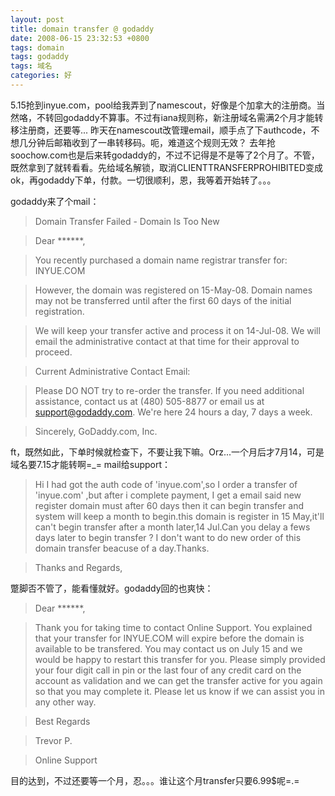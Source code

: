 ```yaml
---
layout: post
title: domain transfer @ godaddy
date: 2008-06-15 23:32:53 +0800
tags: domain
tags: godaddy
tags: 域名
categories: 好
---
```

5.15抢到inyue.com，pool给我弄到了namescout，好像是个加拿大的注册商。当然咯，不转回godaddy不算事。不过有iana规则称，新注册域名需满2个月才能转移注册商，还要等... 昨天在namescout改管理email，顺手点了下authcode，不想几分钟后邮箱收到了一串转移码。呃，难道这个规则无效？ 去年抢soochow.com也是后来转godaddy的，不过不记得是不是等了2个月了。不管，既然拿到了就转看看。先给域名解锁，取消CLIENTTRANSFERPROHIBITED变成ok，再godaddy下单，付款。一切很顺利，恩，我等着开始转了。。。

godaddy来了个mail：

> Domain Transfer Failed - Domain Is Too New

> Dear ******,

> You recently purchased a domain name registrar transfer for:
INYUE.COM

> However, the domain was registered on 15-May-08. Domain
names may not be transferred until after the first 60 days of
the initial registration.

> We will keep your transfer active and process it on 14-Jul-08.
We will email the administrative contact at that time for
their approval to proceed.

> Current Administrative Contact Email:

> Please DO NOT try to re-order the transfer. If you need
additional assistance, contact us at (480) 505-8877 or
email us at support@godaddy.com. We're here 24
hours a day, 7 days a week.

> Sincerely,
> GoDaddy.com, Inc.


ft，既然如此，下单时候就检查下，不要让我下嘛。Orz...一个月后才7月14，可是域名要7.15才能转啊=_= mail给support：

> Hi
  I had got the auth code of 'inyue.com',so I order a transfer of 'inyue.com' ,but after i complete payment, I get a email said  new register domain must after 60 days then it can begin transfer and system will keep a month to begin.this domain is register in 15 May,it'll can't begin transfer after a month later,14 Jul.Can you delay a fews days later to begin transfer ? I don't want to do new order of this domain transfer beacuse of a day.Thanks.

> Thanks and Regards,


蹩脚否不管了，能看懂就好。godaddy回的也爽快：

> Dear ******,

> Thank you for taking time to contact Online Support. You explained that your transfer for INYUE.COM will expire before the domain is available to be transfered. You may contact us on July 15 and we would be happy to restart this transfer for you. Please simply provided your four digit call in pin or the last four of any credit card on the account as validation and we can get the transfer active for you again so that you may complete it. Please let us know if we can assist you in any other way.

> Best Regards

> Trevor P.

> Online Support

目的达到，不过还要等一个月，忍。。。谁让这个月transfer只要6.99$呢=.=

